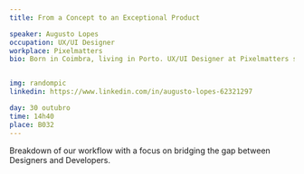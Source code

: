 ```yaml
---
title: From a Concept to an Exceptional Product

speaker: Augusto Lopes
occupation: UX/UI Designer
workplace: Pixelmatters
bio: Born in Coimbra, living in Porto. UX/UI Designer at Pixelmatters since 2016, recently becoming Lead Designer at the company. Passionate for pixels and enthusiastic about new design tools and trends.


img: randompic
linkedin: https://www.linkedin.com/in/augusto-lopes-62321297

day: 30 outubro
time: 14h40
place: B032
---
```


Breakdown of our workflow with a focus on bridging the gap between Designers and Developers.
